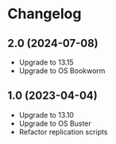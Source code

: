 # Changelog

## 2.0 (2024-07-08)

- Upgrade to 13.15
- Upgrade to OS Bookworm

## 1.0 (2023-04-04)

- Upgrade to 13.10
- Upgrade to OS Buster
- Refactor replication scripts


